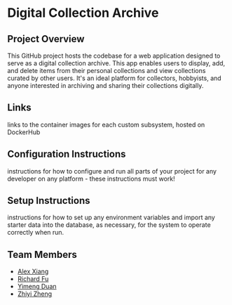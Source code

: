 # Digital Collection Archive

## Project Overview
This GitHub project hosts the codebase for a web application designed to serve as a digital collection archive. This app enables users to display, add, and delete items from their personal collections and view collections curated by other users. It's an ideal platform for collectors, hobbyists, and anyone interested in archiving and sharing their collections digitally.

## Links
links to the container images for each custom subsystem, hosted on DockerHub

## Configuration Instructions
instructions for how to configure and run all parts of your project for any developer on any platform - these instructions must work!

## Setup Instructions
instructions for how to set up any environment variables and import any starter data into the database, as necessary, for the system to operate correctly when run.

## Team Members
- [Alex Xiang](https://github.com/AlexXiang604)
- [Richard Fu](https://github.com/RichardFuuu)
- [Yimeng Duan](https://github.com/YimengDuan2002)
- [Zhiyi Zheng](https://github.com/Val001z)
